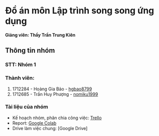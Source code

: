 # Đồ án môn Lập trình song song ứng dụng
**Giảng viên: Thầy Trần Trung Kiên**

## Thông tin nhóm
### STT: Nhóm 1

### Thành viên:
1. 1712284 - Hoàng Gia Bảo - [hgbao8799](https://github.com/hgbao8799)
2. 1712685 - Trần Huy Phượng - [nomiku1999](https://github.com/nomiku1999)

### Tài liệu của nhóm
- Kế hoạch nhóm, phân chia công việc: [Trello](https://trello.com/b/0mcVqLC8/parallel-programming-2022)
- Report: [Google Colab](https://colab.research.google.com/github/nomiku1999/Parallel_Programming_with_Girvan_Newman/blob/main/Report.ipynb)
- Drive làm việc chung: [Google Drive]
